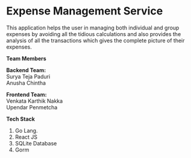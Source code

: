 # Expense Management Service
This application helps the user in managing both individual and group expenses by avoiding all the tidious calculations and also provides the analysis of all the transactions which gives the complete picture of their expenses.

**Team Members**

  **Backend Team:**    
    Surya Teja Paduri     
    Anusha Chintha  
    
  **Frontend Team:**    
    Venkata Karthik Nakka     
    Upendar Penmetcha   

**Tech Stack**

1. Go Lang.   
2. React JS
3. SQLite Database
4. Gorm

